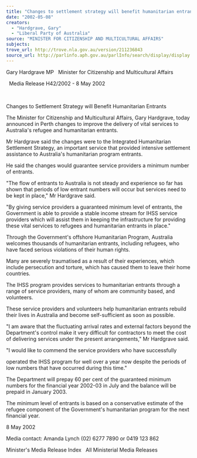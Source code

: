 ```yaml
---
title: "Changes to settlement strategy will benefit humanitarian entrants."
date: "2002-05-08"
creators:
  - "Hardgrave, Gary"
  - "Liberal Party of Australia"
source: "MINISTER FOR CITIZENSHIP AND MULTICULTURAL AFFAIRS"
subjects:
trove_url: http://trove.nla.gov.au/version/211236843
source_url: http://parlinfo.aph.gov.au/parlInfo/search/display/display.w3p;query=Id%3A%22media/pressrel/D5I66%22
---
```


 Gary Hardgrave MP   Minister for Citizenship and Multicultural Affairs 

   Media Release H42/2002 - 8 May 2002

  

 Changes to Settlement Strategy will Benefit Humanitarian Entrants

 The Minister for Citizenship and Multicultural Affairs, Gary Hardgrave, today announced in Perth changes to improve the delivery of vital services to Australia's refugee and humanitarian entrants.

 Mr Hardgrave said the changes were to the Integrated Humanitarian Settlement Strategy, an important service that provided intensive settlement assistance to Australia's humanitarian program entrants.

 He said the changes would guarantee service providers a minimum number of entrants.

 "The flow of entrants to Australia is not steady and experience so far has shown that periods of low entrant numbers will occur but services need to be kept in place," Mr Hardgrave said.

 "By giving service providers a guaranteed minimum level of entrants, the Government is able to provide a stable income stream for IHSS service providers which will assist them in keeping the infrastructure for providing these vital services to refugees and humanitarian entrants in place."

 Through the Government's offshore Humanitarian Program, Australia welcomes thousands of humanitarian entrants, including refugees, who have faced serious violations of their human rights.

 Many are severely traumatised as a result of their experiences, which include persecution and torture, which has caused them to leave their home countries.

 The IHSS program provides services to humanitarian entrants through a range of service providers, many of whom are community based, and volunteers.

 These service providers and volunteers help humanitarian entrants rebuild their lives in Australia and become self-sufficient as soon as possible.

 "I am aware that the fluctuating arrival rates and external factors beyond the Department's control make it very difficult for contractors to meet the cost of delivering services under the present arrangements," Mr Hardgrave said.

 "I would like to commend the service providers who have successfully

 operated the IHSS program for well over a year now despite the periods of low numbers that have occurred during this time."

 The Department will prepay 60 per cent of the guaranteed minimum numbers for the financial year 2002-03 in July and the balance will be prepaid in January 2003.

 The minimum level of entrants is based on a conservative estimate of the refugee component of the Government's humanitarian program for the next financial year.

 8 May 2002

 Media contact: Amanda Lynch (02) 6277 7890 or 0419 123 862

 Minister's Media Release Index   All Ministerial Media Releases


